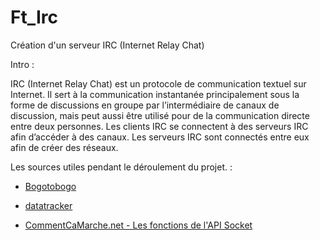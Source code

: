 # Ft_Irc

Création d'un serveur IRC (Internet Relay Chat)

Intro :

IRC (Internet Relay Chat) est un protocole de communication textuel sur Internet. Il sert
à la communication instantanée principalement sous la forme de discussions en groupe
par l’intermédiaire de canaux de discussion, mais peut aussi être utilisé pour de la communication directe entre deux personnes.
Les clients IRC se connectent à des serveurs IRC afin d’accéder à des canaux. Les
serveurs IRC sont connectés entre eux afin de créer des réseaux.

Les sources utiles pendant le déroulement du projet. :

- <a href="https://www.bogotobogo.com/cplusplus/sockets_server_client.php"> Bogotobogo </a>
- <a href="https://datatracker.ietf.org/doc/html/rfc1459#section-1.1"> datatracker </a>

- <a href="https://web.maths.unsw.edu.au/~lafaye/CCM/sockets/sockfonc.htm"> CommentCaMarche.net - Les fonctions de l'API Socket</a>
